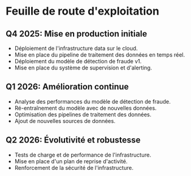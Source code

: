 # Feuille de route d'exploitation

## Q4 2025: Mise en production initiale

*   Déploiement de l'infrastructure data sur le cloud.
*   Mise en place du pipeline de traitement des données en temps réel.
*   Déploiement du modèle de détection de fraude v1.
*   Mise en place du système de supervision et d'alerting.

## Q1 2026: Amélioration continue

*   Analyse des performances du modèle de détection de fraude.
*   Ré-entraînement du modèle avec de nouvelles données.
*   Optimisation des pipelines de traitement des données.
*   Ajout de nouvelles sources de données.

## Q2 2026: Évolutivité et robustesse

*   Tests de charge et de performance de l'infrastructure.
*   Mise en place d'un plan de reprise d'activité.
*   Renforcement de la sécurité de l'infrastructure.


